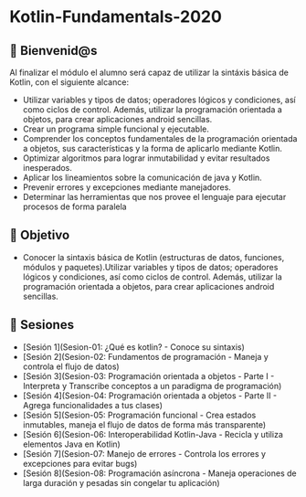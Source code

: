 # Kotlin-Fundamentals-2020 

## :wave: Bienvenid@s

Al finalizar el módulo el alumno será capaz de utilizar la sintáxis básica de Kotlin, con el siguiente alcance:
- Utilizar variables y tipos de datos; operadores lógicos y condiciones, así como ciclos de control. Además, utilizar la programación orientada a objetos, para crear aplicaciones android sencillas.
- Crear un programa simple funcional y ejecutable.
- Comprender los conceptos fundamentales de la programación orientada a objetos, sus características y la forma de aplicarlo mediante Kotlin.
- Optimizar algoritmos para lograr inmutabilidad y evitar resultados inesperados.
- Aplicar los lineamientos sobre la comunicación de java y Kotlin.
- Prevenir errores y excepciones mediante manejadores.
- Determinar las herramientas que nos provee el lenguaje para ejecutar procesos de forma paralela


## :dart: Objetivo

 - Conocer la sintaxis básica de Kotlin (estructuras de datos, funciones, módulos y paquetes).Utilizar variables y tipos de datos; operadores lógicos y condiciones, así como ciclos de control. Además, utilizar la programación orientada a objetos,  para crear aplicaciones android sencillas. 

## :bookmark_tabs: Sesiones
 
 - [Sesión 1](Sesion-01: ¿Qué es kotlin? - Conoce su sintaxis)
 - [Sesión 2](Sesion-02: Fundamentos de programación - Maneja y controla el flujo de datos)
 - [Sesión 3](Sesion-03: Programación orientada a objetos - Parte I - Interpreta y Transcribe conceptos a un paradigma de programación)
 - [Sesión 4](Sesion-04: Programación orientada a objetos - Parte II - Agrega funcionalidades a tus clases)
 - [Sesión 5](Sesion-05: Programación funcional - Crea estados inmutables, maneja el flujo de datos de forma más transparente) 
 - [Sesión 6](Sesion-06: Interoperabilidad Kotlin-Java - Recicla y utiliza elementos Java en Kotlin)
 - [Sesión 7](Sesion-07: Manejo de errores  - Controla los errores y excepciones para evitar bugs)
 - [Sesión 8](Sesion-08: Programación asíncrona - Maneja operaciones de larga duración y pesadas sin congelar tu aplicación)


